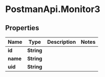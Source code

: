 # PostmanApi.Monitor3

## Properties

Name | Type | Description | Notes
------------ | ------------- | ------------- | -------------
**id** | **String** |  | 
**name** | **String** |  | 
**uid** | **String** |  | 


